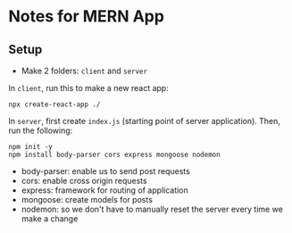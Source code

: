 # Notes for MERN App

## Setup

- Make 2 folders: ```client``` and ```server```

In ```client```, run this to make a new react app:
```
npx create-react-app ./
```

In ```server```, first create ```index.js``` (starting point of server application). Then, run the following:
```
npm init -y
npm install body-parser cors express mongoose nodemon
```
- body-parser: enable us to send post requests
- cors: enable cross origin requests
- express: framework for routing of application
- mongoose: create models for posts
- nodemon: so we don't have to manually reset the server every time we make a change